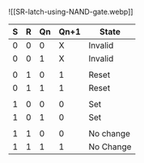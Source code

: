 ![[SR-latch-using-NAND-gate.webp]]

|  S  | R   | Qn  | Qn+1 | State     |
| :-: | --- | --- | ---- | --------- |
|  0  | 0   | 0   | X    | Invalid   |
|  0  | 0   | 1   | X    | Invalid   |
|     |     |     |      |           |
|  0  | 1   | 0   | 1    | Reset     |
|  0  | 1   | 1   | 1    | Reset     |
|     |     |     |      |           |
|  1  | 0   | 0   | 0    | Set       |
|  1  | 0   | 1   | 0    | Set       |
|     |     |     |      |           |
|  1  | 1   | 0   | 0    | No change |
|  1  | 1   | 1   | 1    | No Change |